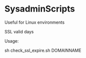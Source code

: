 # SysadminScripts
Useful for Linux environments

SSL valid days

Usage:

sh check_ssl_expire.sh DOMAINNAME
